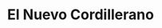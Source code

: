---
title: "El Nuevo Cordillerano"
url: /junin-de-los-andes/el-nuevo-cordillerano/
shop: Supermarkt
---